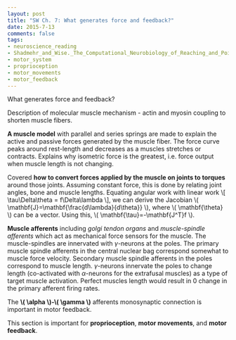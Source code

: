 ```yaml
---
layout: post
title: "SW Ch. 7: What generates force and feedback?"
date: 2015-7-13
comments: false
tags:
- neuroscience_reading
- Shadmehr_and_Wise._The_Computational_Neurobiology_of_Reaching_and_Pointing
- motor_system
- proprioception
- motor_movements
- motor_feedback
---
```

What generates force and feedback?

Description of molecular muscle mechanism - actin and myosin coupling to shorten muscle fibers.

**A muscle model** with parallel and series springs are made to explain the active and passive forces generated by the muscle fiber. The force curve peaks around rest-length and decreases as a muscles stretches or contracts. Explains why isometric force is the greatest, i.e. force output when muscle length is not changing.

Covered **how to convert forces applied by the muscle on joints to torques** around those joints. Assuming constant force, this is done by relating joint angles, bone and muscle lengths. Equating angular work with linear work \\[ \tau\Delta\theta = f\Delta\lambda \\], we can derive the Jacobian \\( \mathbf{J}=\mathbf{\frac{d\lambda}{d\theta}} \\), where \\( \mathbf{\theta} \\) can be a vector. Using this, \\( \mathbf{\tau}=-\mathbf{J^T}f \\).

**Muscle afferents** including *golgi tendon organs* and *muscle-spindle afferents* which act as mechanical force sensors for the muscle. The muscle-spindles are innervated with $\gamma$-neurons at the poles. The primary muscle spindle afferents in the central nuclear bag correspond somewhat to muscle force velocity. Secondary muscle spindle afferents in the poles correspond to muscle length. $\gamma$-neurons innervate the poles to change length (co-activated with $\alpha$-neurons for the extrafusal muscles) as a type of target muscle activation. Perfect muscles length would result in 0 change in the primary afferent firing rates.

The **\\( \alpha \\)-\\( \gamma \\)** afferents monosynaptic connection is important in motor feedback.

This section is important for **proprioception**, **motor movements**, and **motor feedback**.


